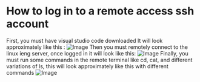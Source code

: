 # How to log in to a remote access ssh account
First, you must have visual studio code downloaded
It will look approximately like this :
![Image](https://i.imgur.com/sxz2O8v.png)
Then you must remotely connect to the linux ieng server,
once logged in it will look like this:
![Image](https://i.imgur.com/jlO1yhT.png)
Finally, you must run some commands in the remote terminal like cd, cat, and different variations of ls, this will look approximately like this with different commands 
![Image](https://i.imgur.com/twR1EUI.png)

